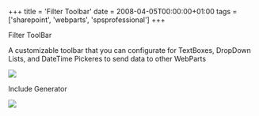 +++
title = 'Filter Toolbar'
date = 2008-04-05T00:00:00+01:00
tags = ['sharepoint', 'webparts', 'spsprofessional']
+++

Filter ToolBar

A customizable toolbar that you can configurate for TextBoxes, DropDown Lists, and DateTime Pickeres to send data to other WebParts

![](images/Sharepoint/FilterToolbar_WebPart.gif)

Include Generator

![](images/Sharepoint/FilterToolbar_Generator.gif)
